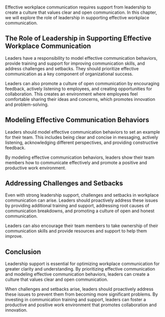 
Effective workplace communication requires support from leadership to create a culture that values clear and open communication. In this chapter, we will explore the role of leadership in supporting effective workplace communication.

The Role of Leadership in Supporting Effective Workplace Communication
----------------------------------------------------------------------

Leaders have a responsibility to model effective communication behaviors, provide training and support for improving communication skills, and address challenges and setbacks. They should prioritize effective communication as a key component of organizational success.

Leaders can also promote a culture of open communication by encouraging feedback, actively listening to employees, and creating opportunities for collaboration. This creates an environment where employees feel comfortable sharing their ideas and concerns, which promotes innovation and problem-solving.

Modeling Effective Communication Behaviors
------------------------------------------

Leaders should model effective communication behaviors to set an example for their team. This includes being clear and concise in messaging, actively listening, acknowledging different perspectives, and providing constructive feedback.

By modeling effective communication behaviors, leaders show their team members how to communicate effectively and promote a positive and productive work environment.

Addressing Challenges and Setbacks
----------------------------------

Even with strong leadership support, challenges and setbacks in workplace communication can arise. Leaders should proactively address these issues by providing additional training and support, addressing root causes of communication breakdowns, and promoting a culture of open and honest communication.

Leaders can also encourage their team members to take ownership of their communication skills and provide resources and support to help them improve.

Conclusion
----------

Leadership support is essential for optimizing workplace communication for greater clarity and understanding. By prioritizing effective communication and modeling effective communication behaviors, leaders can create a culture that values clear and open communication.

When challenges and setbacks arise, leaders should proactively address these issues to prevent them from becoming more significant problems. By investing in communication training and support, leaders can foster a productive and positive work environment that promotes collaboration and innovation.
